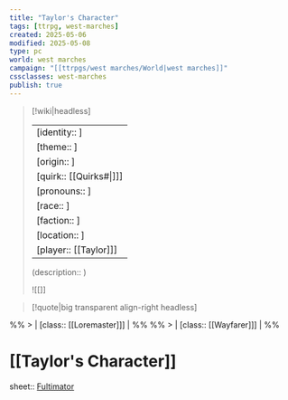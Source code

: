 ```yaml
---
title: "Taylor's Character"
tags: [ttrpg, west-marches]
created: 2025-05-06
modified: 2025-05-08
type: pc
world: west marches
campaign: "[[ttrpgs/west marches/World|west marches]]"
cssclasses: west-marches
publish: true
---
```


> [!wiki|headless]
>
> |               |
> | ------------- |
> | [identity:: ] |
> | [theme:: ] |
> | [origin:: ] |
> | [quirk:: [[Quirks#\|]]] |
> | [pronouns:: ] |
> | [race:: ] |
> | [faction:: ] |
> | [location:: ] |
> | [player:: [[Taylor]]] |
>
> (description:: )
>
> ![[]]

> [!quote|big transparent align-right headless]

%% > | [class:: [[Loremaster]]] | %%
%% > | [class:: [[Wayfarer]]] | %%

# [[Taylor's Character]]

sheet:: [Fultimator](https://fultimator.com/character-sheet/)
